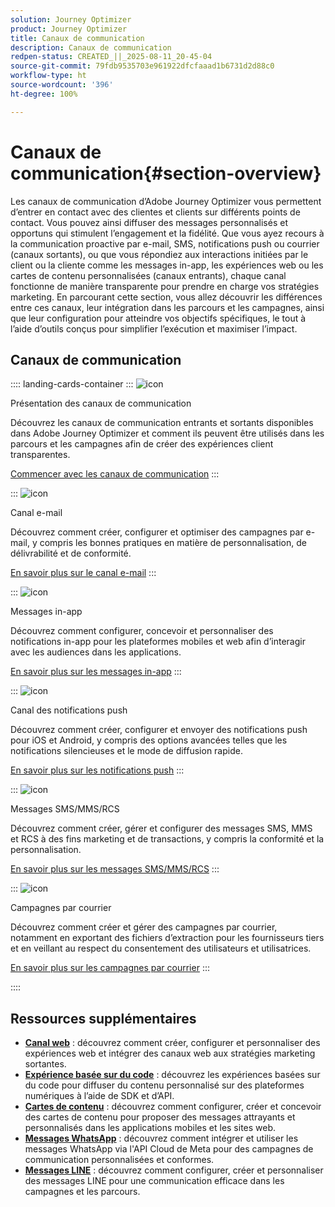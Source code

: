 ```yaml
---
solution: Journey Optimizer
product: Journey Optimizer
title: Canaux de communication
description: Canaux de communication
redpen-status: CREATED_||_2025-08-11_20-45-04
source-git-commit: 79fdb9535703e961922dfcfaaad1b6731d2d88c0
workflow-type: ht
source-wordcount: '396'
ht-degree: 100%

---
```



# Canaux de communication{#section-overview}

Les canaux de communication d’Adobe Journey Optimizer vous permettent d’entrer en contact avec des clientes et clients sur différents points de contact. Vous pouvez ainsi diffuser des messages personnalisés et opportuns qui stimulent l’engagement et la fidélité. Que vous ayez recours à la communication proactive par e-mail, SMS, notifications push ou courrier (canaux sortants), ou que vous répondiez aux interactions initiées par le client ou la cliente comme les messages in-app, les expériences web ou les cartes de contenu personnalisées (canaux entrants), chaque canal fonctionne de manière transparente pour prendre en charge vos stratégies marketing. En parcourant cette section, vous allez découvrir les différences entre ces canaux, leur intégration dans les parcours et les campagnes, ainsi que leur configuration pour atteindre vos objectifs spécifiques, le tout à l’aide d’outils conçus pour simplifier l’exécution et maximiser l’impact.

## Canaux de communication

:::: landing-cards-container
:::
![icon](https://cdn.experienceleague.adobe.com/icons/book.svg?lang=fr)

Présentation des canaux de communication

Découvrez les canaux de communication entrants et sortants disponibles dans Adobe Journey Optimizer et comment ils peuvent être utilisés dans les parcours et les campagnes afin de créer des expériences client transparentes.

[Commencer avec les canaux de communication](../using/channels/gs-channels.md)
:::

:::
![icon](https://cdn.experienceleague.adobe.com/icons/envelope.svg?lang=fr)

Canal e-mail

Découvrez comment créer, configurer et optimiser des campagnes par e-mail, y compris les bonnes pratiques en matière de personnalisation, de délivrabilité et de conformité.

[En savoir plus sur le canal e-mail](email-landing-page.md)
:::

:::
![icon](https://cdn.experienceleague.adobe.com/icons/mobile.svg)

Messages in-app

Découvrez comment configurer, concevoir et personnaliser des notifications in-app pour les plateformes mobiles et web afin d’interagir avec les audiences dans les applications.

[En savoir plus sur les messages in-app](in-app-landing-page.md)
:::

:::
![icon](https://cdn.experienceleague.adobe.com/icons/bell.svg)

Canal des notifications push

Découvrez comment créer, configurer et envoyer des notifications push pour iOS et Android, y compris des options avancées telles que les notifications silencieuses et le mode de diffusion rapide.

[En savoir plus sur les notifications push](push-landing-page.md)
:::

:::
![icon](https://cdn.experienceleague.adobe.com/icons/comment-dots.svg)

Messages SMS/MMS/RCS

Découvrez comment créer, gérer et configurer des messages SMS, MMS et RCS à des fins marketing et de transactions, y compris la conformité et la personnalisation.

[En savoir plus sur les messages SMS/MMS/RCS](sms-landing-page.md)
:::

:::
![icon](https://cdn.experienceleague.adobe.com/icons/mail-bulk.svg)

Campagnes par courrier

Découvrez comment créer et gérer des campagnes par courrier, notamment en exportant des fichiers d’extraction pour les fournisseurs tiers et en veillant au respect du consentement des utilisateurs et utilisatrices.

[En savoir plus sur les campagnes par courrier](direct-mail-landing-page.md)
:::

::::


## Ressources supplémentaires

- **[Canal web](web-landing-page.md)** : découvrez comment créer, configurer et personnaliser des expériences web et intégrer des canaux web aux stratégies marketing sortantes.
- **[Expérience basée sur du code](code-based-experience-landing-page.md)** : découvrez les expériences basées sur du code pour diffuser du contenu personnalisé sur des plateformes numériques à l’aide de SDK et d’API.
- **[Cartes de contenu](content-card-landing-page.md)** : découvrez comment configurer, créer et concevoir des cartes de contenu pour proposer des messages attrayants et personnalisés dans les applications mobiles et les sites web.
- **[Messages WhatsApp](whatsapp-landing-page.md)** : découvrez comment intégrer et utiliser les messages WhatsApp via l&#39;API Cloud de Meta pour des campagnes de communication personnalisées et conformes.
- **[Messages LINE](line-landing-page.md)** : découvrez comment configurer, créer et personnaliser des messages LINE pour une communication efficace dans les campagnes et les parcours.
